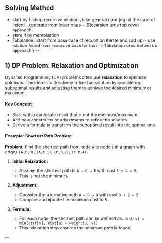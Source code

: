 ## Solving Method
- start by finding recursive relation , take general case (eg: at the case of index i , generate from lower ones) - {Recursion uses top down approach}
- store it by memoization
- Tabulation : start from base case of recurstion iterate and add up; - use relation found from recursive case for that - { Tabulation uses bottom up approach }
--
## 1) **DP Problem: Relaxation and Optimization**
Dynamic Programming (DP) problems often use **relaxation** to optimize solutions. The idea is to iteratively refine the solution by considering suboptimal results and adjusting them to achieve the desired minimum or maximum.

#### **Key Concept:**
- Start with a candidate result that is not the minimum/maximum.
- Add new constraints or adjustments to refine the solution.
- Derive a formula to transform the suboptimal result into the optimal one.

#### **Example: Shortest Path Problem**
**Problem:** Find the shortest path from node `A` to node `D` in a graph with edges `(A,B,3)`, `(A,C,5)`, `(B,D,2)`, `(C,D,4)`.

1. **Initial Relaxation:**
   - Assume the shortest path is `A → C → D` with cost `5 + 4 = 9`.
   - This is not the minimum.

2. **Adjustment:**
   - Consider the alternative path `A → B → D` with cost `3 + 2 = 5`.
   - Compare and update the minimum cost to `5`.

3. **Formula:**
   - For each node, the shortest path can be defined as:
    `
     dist[v] = min(dist[v], dist[u] + weight(u, v))
     `
   - This relaxation step ensures the minimum path is found.

--
